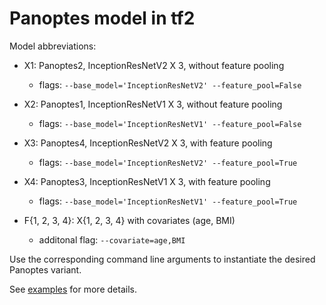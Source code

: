 # Panoptes model in tf2

Model abbreviations:
- X1: Panoptes2, InceptionResNetV2 X 3, without feature pooling
    - flags: `--base_model='InceptionResNetV2' --feature_pool=False`

- X2: Panoptes1, InceptionResNetV1 X 3, without feature pooling
    - flags: `--base_model='InceptionResNetV1' --feature_pool=False`

- X3: Panoptes4, InceptionResNetV2 X 3, with feature pooling
    - flags: `--base_model='InceptionResNetV2' --feature_pool=True`

- X4: Panoptes3, InceptionResNetV1 X 3, with feature pooling
    - flags: `--base_model='InceptionResNetV1' --feature_pool=True`

- F{1, 2, 3, 4}: X{1, 2, 3, 4} with covariates (age, BMI)
    - additonal flag: `--covariate=age,BMI`

Use the corresponding command line arguments to instantiate the desired Panoptes variant.

See [examples](scripts/cli.sh) for more details.